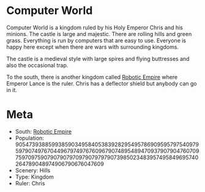 Computer World
====

Computer World is a kingdom ruled by his Holy Emperor Chris and his minions. The castle is large and majestic. There are rolling hills and green grass. Everything is run by computers that are easy to use. Everyone is happy here except when there are wars with surrounding kingdoms.

The castle is a medieval style with large spires and flying buttresses and also the occasional trap.

To the south, there is another kingdom called [Robotic Empire]( roboticempire.md ) where Emperor Lance is the ruler. Chris has a deflector shield but anybody can go in it.  

Meta
====

  * South: [Robotic Empire]( roboticempire.md )
  * Population: 90547393885993859034958405383928295495786909595797540979597907497670449679749767609679074895489470937907904760709759709759079079079709790797979073985023483957495849695740264789048974906790676047609
  * Scenery: Hills
  * Type: Kingdom
  * Ruler: Chris
